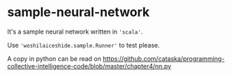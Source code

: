 # sample-neural-network
It's a sample neural network written in `'scala'`.

Use `'woshilaiceshide.sample.Runner'` to test please.

A copy in python can be read on https://github.com/cataska/programming-collective-intelligence-code/blob/master/chapter4/nn.py